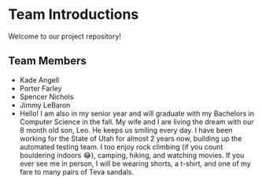 # Team Introductions

Welcome to our project repository!

## Team Members

- Kade Angell
- Porter Farley
- Spencer Nichols
- Jimmy LeBaron
 - Hello! I am also in my senior year and will graduate with my Bachelors in Computer Science in the fall. My wife and I are living the dream with our 8 month old son, Leo. He keeps us smiling every day. I have been working for the State of Utah for almost 2 years now, building up the automated testing team. I too enjoy rock climbing (if you count bouldering indoors 😂), camping, hiking, and watching movies. If you ever see me in person, I will be wearing shorts, a t-shirt, and one of my fare to many pairs of Teva sandals.
